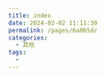```yaml
---
title: index
date: 2024-02-02 11:11:30
permalink: /pages/6a065d/
categories:
  - 其他
tags:
  - 
---
```

